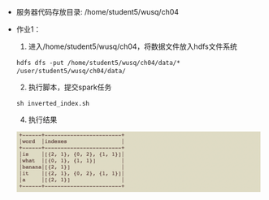 * 服务器代码存放目录: /home/student5/wusq/ch04

* 作业1：
  1. 进入/home/student5/wusq/ch04，将数据文件放入hdfs文件系统
  ```shell
  hdfs dfs -put /home/student5/wusq/ch04/data/* /user/student5/wusq/ch04/data/
  ```
  2. 执行脚本，提交spark任务

  ```shell
  sh inverted_index.sh
  ```
  4. 执行结果
  
  ![执行结果](work1/img.png)